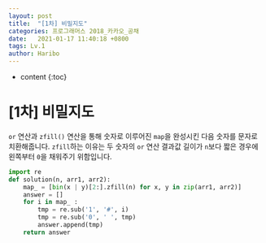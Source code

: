 ```yaml
---
layout: post
title:  "[1차] 비밀지도"
categories: 프로그래머스 2018_카카오_공채
date:   2021-01-17 11:40:18 +0800
tags: Lv.1
author: Haribo
---
```


* content
{:toc}
# [1차] 비밀지도

`or` 연산과 `zfill()` 연산을 통해 숫자로 이루어진 `map`을 완성시킨 다음 숫자를 문자로 치환해줍니다. `zfill`하는 이유는 두 숫자의 `or` 연산 결과값 길이가 `n`보다 짧은 경우에 왼쪽부터 `0`을 채워주기 위함입니다.

```python
import re
def solution(n, arr1, arr2):
    map_ = [bin(x | y)[2:].zfill(n) for x, y in zip(arr1, arr2)]
    answer = []
    for i in map_ :
        tmp = re.sub('1', '#', i)
        tmp = re.sub('0', ' ', tmp)
        answer.append(tmp)
    return answer
```

